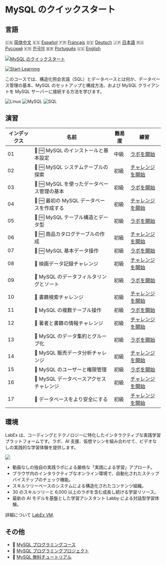 # MySQL のクイックスタート

## 言語

🇨🇳 [简体中文](README_zh.md) 🇪🇸 [Español](README_es.md) 🇫🇷 [Français](README_fr.md) 🇩🇪 [Deutsch](README_de.md) 🇯🇵 [日本語](README_ja.md) 🇷🇺 [Русский](README_ru.md) 🇰🇷 [한국어](README_ko.md) 🇧🇷 [Português](README_pt.md) 🇺🇸 [English](README.md) 

[![MySQL のクイックスタート](https://cover-creator.labex.io/quick-start-with-mysql.png?lang=ja)](https://labex.io/ja/courses/quick-start-with-mysql)

[![Start-Learning](https://img.shields.io/badge/Start-Learning-whitesmoke?style=for-the-badge)](https://labex.io/ja/courses/quick-start-with-mysql)

このコースでは、構造化照会言語（SQL）とデータベースとは何か、データベース管理の基本、MySQL のセットアップと構成方法、および MySQL クライアントを MySQL サーバーに接続する方法を学びます。

![Linux](https://img.shields.io/badge/Linux-whitesmoke?style=for-the-badge&logo=linux)
![MySQL](https://img.shields.io/badge/MySQL-whitesmoke?style=for-the-badge&logo=mysql)
![SQL](https://img.shields.io/badge/SQL-whitesmoke?style=for-the-badge&logo=sql)


## 演習

|   インデックス | 名前                                       | 難易度   | 練習                                                                                                                              |
|----------------|--------------------------------------------|----------|-----------------------------------------------------------------------------------------------------------------------------------|
|             01 | 📖 🆓 MySQL のインストールと基本設定       | 中級     | <a target='_blank' href='https://labex.io/ja/tutorials/mysql-installation-and-basic-configuration-of-mysql-418415'>ラボを開始</a> |
|             02 | 🎯 🆓 MySQL システムテーブルの探索         | 初級     | <a target='_blank' href='https://labex.io/ja/tutorials/mysql-explore-mysql-system-tables-391702'>チャレンジを開始</a>             |
|             03 | 📖 🆓 MySQL を使ったデータベース管理の基本 | 初級     | <a target='_blank' href='https://labex.io/ja/tutorials/mysql-database-management-fundamentals-with-mysql-418414'>ラボを開始</a>   |
|             04 | 🎯 🆓 最初の MySQL データベースを作成する  | 初級     | <a target='_blank' href='https://labex.io/ja/tutorials/mysql-create-your-first-mysql-database-418265'>チャレンジを開始</a>        |
|             05 | 📖 🆓 MySQL テーブル構造とデータ型         | 初級     | <a target='_blank' href='https://labex.io/ja/tutorials/mysql-mysql-table-structure-and-data-types-418307'>ラボを開始</a>          |
|             06 | 🎯 🆓 商品カタログテーブルの作成           | 初級     | <a target='_blank' href='https://labex.io/ja/tutorials/mysql-create-a-product-catalog-table-418298'>チャレンジを開始</a>          |
|             07 | 📖 🆓 MySQL 基本データ操作                 | 初級     | <a target='_blank' href='https://labex.io/ja/tutorials/sql-mysql-basic-data-manipulation-418303'>ラボを開始</a>                   |
|             08 | 🎯  映画データ記録チャレンジ               | 初級     | <a target='_blank' href='https://labex.io/ja/tutorials/mysql-record-movie-data-challenge-418302'>チャレンジを開始</a>             |
|             09 | 📖  MySQL のデータフィルタリングとソート   | 初級     | <a target='_blank' href='https://labex.io/ja/tutorials/mysql-mysql-data-filtering-and-sorting-418305'>ラボを開始</a>              |
|             10 | 🎯  書籍検索チャレンジ                     | 初級     | <a target='_blank' href='https://labex.io/ja/tutorials/mysql-book-search-challenge-418297'>チャレンジを開始</a>                   |
|             11 | 📖  MySQL の複数テーブル操作               | 初級     | <a target='_blank' href='https://labex.io/ja/tutorials/mysql-mysql-multi-table-operations-418306'>ラボを開始</a>                  |
|             12 | 🎯  著者と書籍の情報チャレンジ             | 初級     | <a target='_blank' href='https://labex.io/ja/tutorials/mysql-author-book-information-challenge-418296'>チャレンジを開始</a>       |
|             13 | 📖  MySQL のデータ集約とグループ化         | 初級     | <a target='_blank' href='https://labex.io/ja/tutorials/mysql-mysql-data-aggregation-and-grouping-418304'>ラボを開始</a>           |
|             14 | 🎯  MySQL 販売データ分析チャレンジ         | 初級     | <a target='_blank' href='https://labex.io/ja/tutorials/mysql-mysql-sales-data-analysis-challenge-418301'>チャレンジを開始</a>     |
|             15 | 📖  MySQL のユーザーと権限管理             | 初級     | <a target='_blank' href='https://labex.io/ja/tutorials/mysql-mysql-user-and-privileges-management-418308'>ラボを開始</a>          |
|             16 | 🎯  MySQL データベースアクセスチャレンジ   | 初級     | <a target='_blank' href='https://labex.io/ja/tutorials/mysql-mysql-database-access-challenge-418300'>チャレンジを開始</a>         |
|             17 | 🎯  データベースをより安全にする           | 初級     | <a target='_blank' href='https://labex.io/ja/tutorials/mysql-make-database-more-secure-391535'>チャレンジを開始</a>               |

## 環境

LabEx は、コーディングとテクノロジーに特化したインタラクティブな実践学習プラットフォームです。ラボ、AI 支援、仮想マシンを組み合わせて、ビデオなしの実践的な学習体験を提供します。

![](https://tutorial-screenshot.getvm.io/images/vm-1725247253.png)

- 動画なしの独自の実践ラボによる厳格な「実践による学習」アプローチ。
- ブラウザ内のインタラクティブなオンライン環境で、自動化されたステップバイステップのチェック機能。
- スキルツリーベースのシステムによる構造化されたコンテンツ組織。
- 30 のスキルツリーと 6,000 以上のラボを含む成長し続ける学習リソース。
- 最新の AI モデルを基盤とした学習アシスタント Labby による対話型学習体験。

詳細について [LabEx VM](https://support.labex.io/using-labex/virtual-machine).

## その他

- 🔗 [MySQL プログラミングコース](https://github.com/labex-labs/awesome-programming-courses)
- 🔗 [MySQL プログラミングプロジェクト](https://github.com/labex-labs/awesome-programming-projects)
- 🔗 [MySQL 無料チュートリアル](https://github.com/labex-labs/mysql-free-tutorials)

